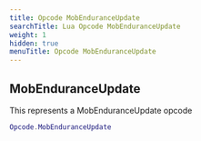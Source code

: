 ```yaml
---
title: Opcode MobEnduranceUpdate
searchTitle: Lua Opcode MobEnduranceUpdate
weight: 1
hidden: true
menuTitle: Opcode MobEnduranceUpdate
---
```

## MobEnduranceUpdate

This represents a MobEnduranceUpdate opcode
```lua
Opcode.MobEnduranceUpdate
```